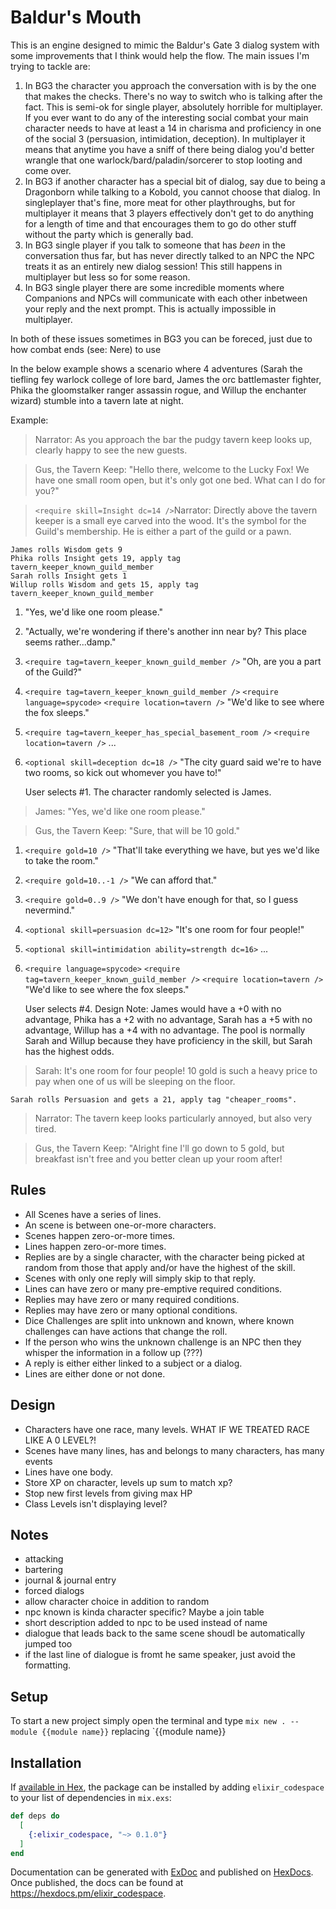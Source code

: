 # Baldur's Mouth

This is an engine designed to mimic the Baldur's Gate 3 dialog system with some improvements that I think would help the flow. The main issues I'm trying to tackle are:

1. In BG3 the character you approach the conversation with is by the one that makes the checks. There's no way to switch who is talking after the fact. This is semi-ok for single player, absolutely horrible for multiplayer. If you ever want to do any of the interesting social combat your main character needs to have at least a 14 in charisma and proficiency in one of the social 3 (persuasion, intimidation, deception). In multiplayer it means that anytime you have a sniff of there being dialog you'd better wrangle that one warlock/bard/paladin/sorcerer to stop looting and come over.
2. In BG3 if another character has a special bit of dialog, say due to being a Dragonborn while talking to a Kobold, you cannot choose that dialog. In singleplayer that's fine, more meat for other playthroughs, but for multiplayer it means that 3 players effectively don't get to do anything for a length of time and that encourages them to go do other stuff without the party which is generally bad.
3. In BG3 single player if you talk to someone that has *been* in the conversation thus far, but has never directly talked to an NPC the NPC treats it as an entirely new dialog session! This still happens in multiplayer but less so for some reason.
4. In BG3 single player there are some incredible moments where Companions and NPCs will communicate with each other inbetween your reply and the next prompt. This is actually impossible in multiplayer.

In both of these issues sometimes in BG3 you can be foreced, just due to how combat ends (see: Nere) to use

In the below example shows a scenario where 4 adventures (Sarah the tiefling fey warlock college of lore bard, James the orc battlemaster fighter, Phika the gloomstalker ranger assassin rogue, and Willup the enchanter wizard) stumble into a tavern late at night.

Example:

> Narrator: As you approach the bar the pudgy tavern keep looks up, clearly happy to see the new guests.

> Gus, the Tavern Keep: "Hello there, welcome to the Lucky Fox! We have one small room open, but it's only got one bed. What can I do for you?"

> `<require skill=Insight dc=14 />`Narrator: Directly above the tavern keeper is a small eye carved into the wood. It's the symbol for the Guild's membership. He is either a part of the guild or a pawn.

    James rolls Wisdom gets 9
    Phika rolls Insight gets 19, apply tag tavern_keeper_known_guild_member
    Sarah rolls Insight gets 1
    Willup rolls Wisdom and gets 15, apply tag tavern_keeper_known_guild_member

1. "Yes, we'd like one room please."
2. "Actually, we're wondering if there's another inn near by? This place seems rather...damp."
3. `<require tag=tavern_keeper_known_guild_member />` "Oh, are you a part of the Guild?"
4. `<require tag=tavern_keeper_known_guild_member />` `<require language=spycode>` `<require location=tavern />` "We'd like to see where the fox sleeps."
4. `<require tag=tavern_keeper_has_special_basement_room />` `<require location=tavern />` ...
5. `<optional skill=deception dc=18 />` "The city guard said we're to have two rooms, so kick out whomever you have to!"

    User selects #1. The character randomly selected is James.

> James: "Yes, we'd like one room please."

> Gus, the Tavern Keep: "Sure, that will be 10 gold."

1. `<require gold=10 />` "That'll take everything we have, but yes we'd like to take the room."
2. `<require gold=10..-1 />` "We can afford that."
3. `<require gold=0..9 />` "We don't have enough for that, so I guess nevermind."
4. `<optional skill=persuasion dc=12>` "It's one room for four people!"
4. `<optional skill=intimidation ability=strength dc=16>` ...
5. `<require language=spycode>` `<require tag=tavern_keeper_known_guild_member />` `<require location=tavern />` "We'd like to see where the fox sleeps."

    User selects #4.
    Design Note: James would have a +0 with no advantage, Phika has a +2 with no advantage, Sarah has a +5 with no advantage, Willup has a +4 with no advantage. The pool is normally Sarah and Willup because they have proficiency in the skill, but Sarah has the highest odds.

> Sarah: It's one room for four people! 10 gold is such a heavy price to pay when one of us will be sleeping on the floor.

    Sarah rolls Persuasion and gets a 21, apply tag "cheaper_rooms".

> Narrator: The tavern keep looks particularly annoyed, but also very tired.

> Gus, the Tavern Keep: "Alright fine I'll go down to 5 gold, but breakfast isn't free and you better clean up your room after!

## Rules

- All Scenes have a series of lines.
- An scene is between one-or-more characters.
- Scenes happen zero-or-more times.
- Lines happen zero-or-more times.
- Replies are by a single character, with the character being picked at random from those that apply and/or have the highest of the skill.
- Scenes with only one reply will simply skip to that reply.
- Lines can have zero or many pre-emptive required conditions.
- Replies may have zero or many required conditions.
- Replies may have zero or many optional conditions.
- Dice Challenges are split into unknown and known, where known challenges can have actions that change the roll.
- If the person who wins the unknown challenge is an NPC then they whisper the information in a follow up (???)
- A reply is either either linked to a subject or a dialog.
- Lines are either done or not done.


## Design

- Characters have one race, many levels. WHAT IF WE TREATED RACE LIKE A 0 LEVEL?!
- Scenes have many lines, has and belongs to many characters, has many events
- Lines have one body.
- Store XP on character, levels up sum to match xp?
- Stop new first levels from giving max HP
- Class Levels isn't displaying level?


## Notes

 - attacking
 - bartering
 - journal & journal entry
 - forced dialogs
 - allow character choice in addition to random
 - npc known is kinda character specific? Maybe a join table
 - short description added to npc to be used instead of name
 - dialogue that leads back to the same scene shoudl be automatically jumped too
 - if the last line of dialogue is fromt he same speaker, just avoid the formatting.


## Setup

To start a new project simply open the terminal and type `mix new . --module {{module name}}` replacing `{{module name}}

## Installation

If [available in Hex](https://hex.pm/docs/publish), the package can be installed
by adding `elixir_codespace` to your list of dependencies in `mix.exs`:

```elixir
def deps do
  [
    {:elixir_codespace, "~> 0.1.0"}
  ]
end
```

Documentation can be generated with [ExDoc](https://github.com/elixir-lang/ex_doc)
and published on [HexDocs](https://hexdocs.pm). Once published, the docs can
be found at <https://hexdocs.pm/elixir_codespace>.
